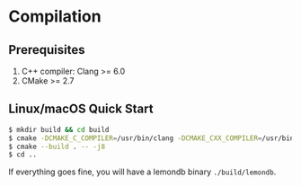 # Compilation

## Prerequisites

1. C++ compiler: Clang >= 6.0
2. CMake >= 2.7

## Linux/macOS Quick Start

```bash
$ mkdir build && cd build
$ cmake -DCMAKE_C_COMPILER=/usr/bin/clang -DCMAKE_CXX_COMPILER=/usr/bin/clang++ ../src
$ cmake --build . -- -j8
$ cd ..
```

If everything goes fine, you will have a lemondb binary `./build/lemondb`.

